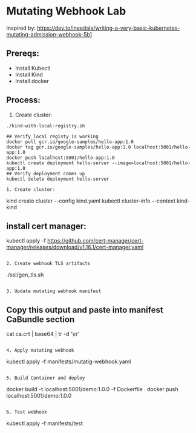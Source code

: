 # Mutating Webhook Lab

Inspired by: https://dev.to/ineedale/writing-a-very-basic-kubernetes-mutating-admission-webhook-5b1

## Prereqs:
- Install Kubectl
- Install Kind
- Install docker

## Process:

1. Create cluster:
```
./kind-with-local-registry.sh

## Verify local registy is working
docker pull gcr.io/google-samples/hello-app:1.0
docker tag gcr.io/google-samples/hello-app:1.0 localhost:5001/hello-app:1.0
docker push localhost:5001/hello-app:1.0
kubectl create deployment hello-server --image=localhost:5001/hello-app:1.0
## Verify deployment comes up
kubectl delete deployment hello-server

1. Create cluster:
```
kind create cluster --config kind.yaml
kubectl cluster-info --context kind-kind

## install cert manager:
kubectl apply -f https://github.com/cert-manager/cert-manager/releases/download/v1.16.1/cert-manager.yaml
```

2. Create webhook TLS artifacts
```
./ssl/gen_tls.sh
```

3. Update mutating webhook manifest
```
## Copy this output and paste into manifest CaBundle section
cat ca.crt | base64 | tr -d '\n'
```

4. Apply mutating webhook
```
kubectl apply -f manifests/mutatig-webhook.yaml

```

5. Build Container and deploy
```
docker build -t localhost:5001/demo:1.0.0 -f Dockerfile .
docker push localhost:5001/demo:1.0.0
```

6. Test webhook
```
kubectl apply -f manifests/test
```
